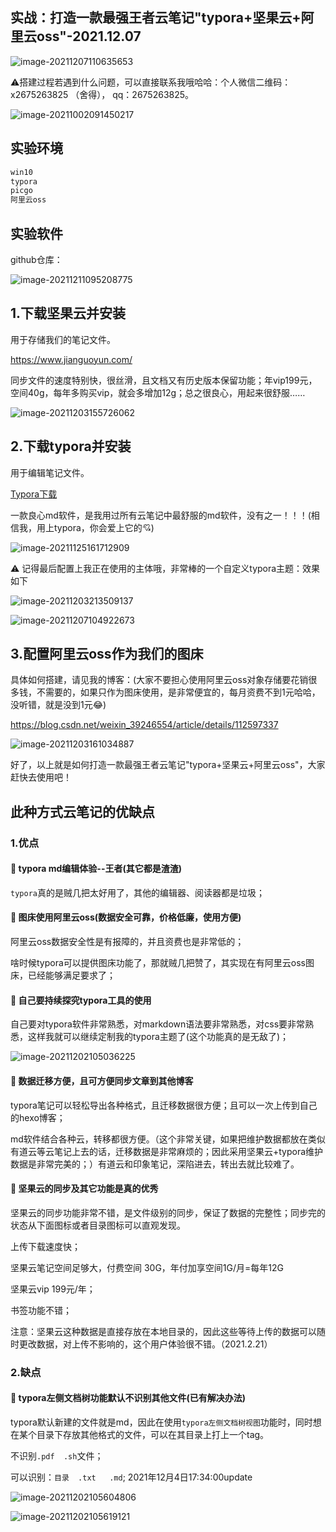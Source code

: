 ## 实战：打造一款最强王者云笔记"typora+坚果云+阿里云oss"-2021.12.07

![image-20211207110635653](https://bucket-hg.oss-cn-shanghai.aliyuncs.com/img/image-20211207110635653.png)

:warning:搭建过程若遇到什么问题，可以直接联系我哦哈哈：个人微信二维码：x2675263825 （舍得）， qq：2675263825。

![image-20211002091450217](https://bucket-hg.oss-cn-shanghai.aliyuncs.com/img/20211106144206.png)

## 实验环境

```bash
win10
typora
picgo
阿里云oss
```

## 实验软件

github仓库：

![image-20211211095208775](https://bucket-hg.oss-cn-shanghai.aliyuncs.com/img/image-20211211095208775.png)

## 1.下载坚果云并安装

用于存储我们的笔记文件。

https://www.jianguoyun.com/

同步文件的速度特别快，很丝滑，且文档又有历史版本保留功能；年vip199元，空间40g，每年多购买vip，就会多增加12g；总之很良心，用起来很舒服……

![image-20211203155726062](https://bucket-hg.oss-cn-shanghai.aliyuncs.com/img/image-20211203155726062.png)

## 2.下载typora并安装

用于编辑笔记文件。

[Typora下载](https://www.typora.io/#download)

一款良心md软件，是我用过所有云笔记中最舒服的md软件，没有之一！！！(相信我，用上typora，你会爱上它的:cupid:)

![image-20211125161712909](https://bucket-hg.oss-cn-shanghai.aliyuncs.com/img/image-20211125161712909.png)



:warning: 记得最后配置上我正在使用的主体哦，非常棒的一个自定义typora主题：效果如下

![image-20211203213509137](https://bucket-hg.oss-cn-shanghai.aliyuncs.com/img/image-20211203213509137.png)

![image-20211207104922673](https://bucket-hg.oss-cn-shanghai.aliyuncs.com/img/image-20211207104922673.png)

## 3.配置阿里云oss作为我们的图床

具体如何搭建，请见我的博客：(大家不要担心使用阿里云oss对象存储要花销很多钱，不需要的，如果只作为图床使用，是非常便宜的，每月资费不到1元哈哈，没听错，就是没到1元😂)

https://blog.csdn.net/weixin_39246554/article/details/112597337

![image-20211203161034887](https://bucket-hg.oss-cn-shanghai.aliyuncs.com/img/image-20211203161034887.png)

好了，以上就是如何打造一款最强王者云笔记"typora+坚果云+阿里云oss"，大家赶快去使用吧！

## 此种方式云笔记的优缺点

### 1.优点

#### :round_pushpin: typora md编辑体验--王者(其它都是渣渣)

`typora`真的是贼几把太好用了，其他的编辑器、阅读器都是垃圾；

#### :round_pushpin: 图床使用阿里云oss(数据安全可靠，价格低廉，使用方便)

阿里云oss数据安全性是有报障的，并且资费也是非常低的；

啥时候typora可以提供图床功能了，那就贼几把赞了，其实现在有阿里云oss图床，已经能够满足要求了；

#### :round_pushpin: 自己要持续探究typora工具的使用

自己要对typora软件非常熟悉，对markdown语法要非常熟悉，对css要非常熟悉，这样我就可以继续定制我的typora主题了(这个功能真的是无敌了)；

![image-20211202105036225](https://bucket-hg.oss-cn-shanghai.aliyuncs.com/img/image-20211202105036225.png)

#### :round_pushpin: 数据迁移方便，且可方便同步文章到其他博客

typora笔记可以轻松导出各种格式，且迁移数据很方便；且可以一次上传到自己的hexo博客；

md软件结合各种云，转移都很方便。（这个非常关键，如果把维护数据都放在类似有道云等云笔记上去的话，迁移数据是非常麻烦的；因此采用坚果云+typora维护数据是非常完美的；）有道云和印象笔记，深陷进去，转出去就比较难了。

#### :round_pushpin: 坚果云的同步及其它功能是真的优秀

坚果云的同步功能非常不错，是文件级别的同步，保证了数据的完整性；同步完的状态从下面图标或者目录图标可以直观发现。

上传下载速度快；

坚果云笔记空间足够大，付费空间 30G，年付加享空间1G/月=每年12G

坚果云vip 199元/年；

书签功能不错；

注意：坚果云这种数据是直接存放在本地目录的，因此这些等待上传的数据可以随时更改数据，对上传不影响的，这个用户体验很不错。（2021.2.21）

### 2.缺点

#### 📍 typora左侧文档树功能默认不识别其他文件(已有解决办法)

typora默认新建的文件就是md，因此在使用`typora左侧文档树视图`功能时，同时想在某个目录下存放其他格式的文件，可以在其目录上打上一个tag。

不识别`.pdf  .sh`文件；

可以识别：`目录  .txt   .md`; 2021年12月4日17:34:00update

![image-20211202105604806](https://bucket-hg.oss-cn-shanghai.aliyuncs.com/img/image-20211202105604806.png)

![image-20211202105619121](https://bucket-hg.oss-cn-shanghai.aliyuncs.com/img/image-20211202105619121.png)

## 
